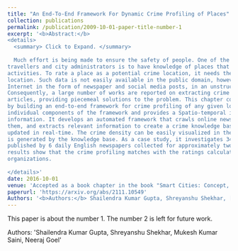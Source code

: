 ```yaml
---
title: "An End-To-End Framework For Dynamic Crime Profiling of Places"
collection: publications
permalink: /publication/2009-10-01-paper-title-number-1
excerpt: '<b>Abstract:</b> 
<details> 
  <summary> Click to Expand. </summary>
  
  Much effort is being made to ensure the safety of people. One of the main requirements of
travellers and city administrators is to have knowledge of places that are more prone to criminal
activities. To rate a place as a potential crime location, it needs the past crime history at that
location. Such data is not easily available in the public domain, however, it floats around on the
Internet in the form of newspaper and social media posts, in an unstructured manner though.
Consequently, a large number of works are reported on extracting crime information from news
articles, providing piecemeal solutions to the problem. This chapter complements these works
by building an end-to-end framework for crime profiling of any given location/area. It customizes
individual components of the framework and provides a Spatio-temporal integration of crime
information. It develops an automated framework that crawls online news articles, analyzes
them, and extracts relevant information to create a crime knowledge base that gets dynamically
updated in real-time. The crime density can be easily visualized in the form of a heat map which
is generated by the knowledge base. As a case study, it investigates 345448 news articles
published by 6 daily English newspapers collected for approximately two years. Experimental
results show that the crime profiling matches with the ratings calculated manually by various
organizations.
  
</details>'
date: 2016-10-01
venue: 'Accepted as a book chapter in the book "Smart Cities: Concept, Practices, and Applications" at CRC Taylor and Francis, Publication <br> [Code](https://github.com/shreyanshu007/Crime-Analysis-BTP)'
paperurl: 'https://arxiv.org/abs/2111.10549'
Authors: '<b>Authors:</b> Shailendra Kumar Gupta, Shreyanshu Shekhar, [Mukesh Kumar Saini](https://cse.iitrpr.ac.in/mukesh/), [Neeraj Goel](https://sites.google.com/view/neerajgoel)'
---
```

This paper is about the number 1. The number 2 is left for future work.

Authors: 'Shailendra Kumar Gupta, Shreyanshu Shekhar, Mukesh Kumar Saini, Neeraj Goel'
